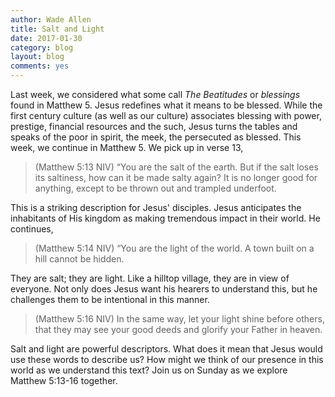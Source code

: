 ```yaml
---
author: Wade Allen
title: Salt and Light
date: 2017-01-30
category: blog
layout: blog
comments: yes
---
```

 
Last week, we considered what some call *The Beatitudes* or _blessings_ found in Matthew 5. Jesus redefines what it means to be blessed. While the first century culture (as well as our culture) associates blessing with power, prestige, financial resources and the such, Jesus turns the tables and speaks of the poor in spirit, the meek, the persecuted as blessed. This week, we continue in Matthew 5. We pick up in verse 13,

>(Matthew 5:13 NIV) “You are the salt of the earth. But if the salt loses its saltiness, how can it be made salty again? It is no longer good for anything, except to be thrown out and trampled underfoot.

This is a striking description for Jesus' disciples. Jesus anticipates the inhabitants of His kingdom as making tremendous impact in their world. He continues,

>(Matthew 5:14 NIV) “You are the light of the world. A town built on a hill cannot be hidden.

They are salt; they are light. Like a hilltop village, they are in view of everyone. Not only does Jesus want his hearers to understand this, but he challenges them to be intentional in this manner.

>(Matthew 5:16 NIV) In the same way, let your light shine before others, that they may see your good deeds and glorify your Father in heaven.

Salt and light are powerful descriptors. What does it mean that Jesus would use these words to describe us? How might we think of our presence in this world as we understand this text? Join us on Sunday as we explore Matthew 5:13-16 together.



